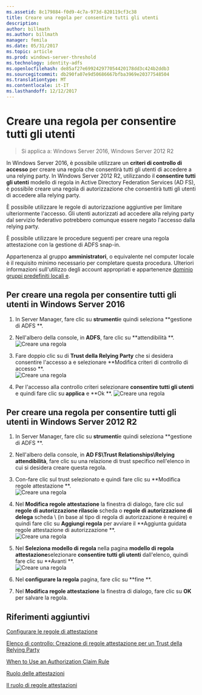 ```yaml
---
ms.assetid: 8c179884-f0d9-4c7a-973d-820119cf3c38
title: Creare una regola per consentire tutti gli utenti
description: 
author: billmath
ms.author: billmath
manager: femila
ms.date: 05/31/2017
ms.topic: article
ms.prod: windows-server-threshold
ms.technology: identity-adfs
ms.openlocfilehash: de85af27e699242977054420178dd3c424b2ddb3
ms.sourcegitcommit: db290fa07e9d50686667bfba3969e20377548504
ms.translationtype: MT
ms.contentlocale: it-IT
ms.lasthandoff: 12/12/2017
---
```

# <a name="create-a-rule-to-permit-all-users"></a>Creare una regola per consentire tutti gli utenti

>Si applica a: Windows Server 2016, Windows Server 2012 R2

In Windows Server 2016, è possibile utilizzare un **criteri di controllo di accesso** per creare una regola che consentirà tutti gli utenti di accedere a una relying party.  In Windows Server 2012 R2, utilizzando il **consentire tutti gli utenti** modello di regola in Active Directory Federation Services \(AD FS\), è possibile creare una regola di autorizzazione che consentirà tutti gli utenti di accedere alla relying party. 

È possibile utilizzare le regole di autorizzazione aggiuntive per limitare ulteriormente l'accesso. Gli utenti autorizzati ad accedere alla relying party dal servizio federativo potrebbero comunque essere negato l'accesso dalla relying party.  
  
È possibile utilizzare le procedure seguenti per creare una regola attestazione con la gestione di ADFS snap-in.  
  
Appartenenza al gruppo **amministratori**, o equivalente nel computer locale è il requisito minimo necessario per completare questa procedura.  Ulteriori informazioni sull'utilizzo degli account appropriati e appartenenze [dominio gruppi predefiniti locali e](https://go.microsoft.com/fwlink/?LinkId=83477). 

## <a name="to-create-a-rule-to-permit-all-users-in-windows-server-2016"></a>Per creare una regola per consentire tutti gli utenti in Windows Server 2016

1.  In Server Manager, fare clic su **strumenti**e quindi seleziona **gestione di ADFS **.  
  
2.  Nell'albero della console, in **ADFS**, fare clic su **attendibilità **. 
![Creare una regola](media/Create-a-Rule-to-Permit-All-Users/permitall1.PNG)

3.  Fare doppio clic su di **Trust della Relying Party** che si desidera consentire l'accesso a e selezionare **Modifica criteri di controllo di accesso **.  
![Creare una regola](media/Create-a-Rule-to-Permit-All-Users/permitall2.PNG)

4. Per l'accesso alla controllo criteri selezionare **consentire tutti gli utenti** e quindi fare clic su **applica** e **Ok **.
![Creare una regola](media/Create-a-Rule-to-Permit-All-Users/permitall3.PNG)
  
## <a name="to-create-a-rule-to-permit-all-users-in-windows-server-2012-r2"></a>Per creare una regola per consentire tutti gli utenti in Windows Server 2012 R2 
  
1.  In Server Manager, fare clic su **strumenti**e quindi seleziona **gestione di ADFS **.  
  
2.  Nell'albero della console, in **AD FS\\Trust Relationships\\Relying attendibilità**, fare clic su una relazione di trust specifico nell'elenco in cui si desidera creare questa regola.  

3.  Con-fare clic sul trust selezionato e quindi fare clic su **Modifica regole attestazione **.  
![Creare una regola](media/Create-a-Rule-to-Permit-All-Users/permitall4.PNG)  

4.  Nel **Modifica regole attestazione** la finestra di dialogo, fare clic sul **regole di autorizzazione rilascio** scheda o **regole di autorizzazione di delega** scheda \ (in base al tipo di regola di autorizzazione è require\) e quindi fare clic su **Aggiungi regola** per avviare il **Aggiunta guidata regole attestazione di autorizzazione **.  
![Creare una regola](media/Create-a-Rule-to-Permit-All-Users/permitall5.PNG)  
5.  Nel **Seleziona modello di regola** nella pagina **modello di regola attestazione**selezionare **consentire tutti gli utenti** dall'elenco, quindi fare clic su **Avanti **.  
![Creare una regola](media/Create-a-Rule-to-Permit-All-Users/permitall6.PNG)    
6.  Nel **configurare la regola** pagina, fare clic su **fine **.  
  
7.  Nel **Modifica regole attestazione** la finestra di dialogo, fare clic su **OK** per salvare la regola.  

## <a name="additional-references"></a>Riferimenti aggiuntivi 
[Configurare le regole di attestazione](Configure-Claim-Rules.md)  
 
[Elenco di controllo: Creazione di regole attestazione per un Trust della Relying Party](https://technet.microsoft.com/library/ee913578.aspx)  
  
[When to Use an Authorization Claim Rule](../../ad-fs/technical-reference/When-to-Use-an-Authorization-Claim-Rule.md)  

[Ruolo delle attestazioni](../../ad-fs/technical-reference/The-Role-of-Claims.md)  
  
[Il ruolo di regole attestazioni](../../ad-fs/technical-reference/The-Role-of-Claim-Rules.md)  
